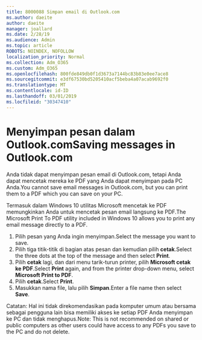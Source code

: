 ```yaml
---
title: 8000088 Simpan email di Outlook.com
ms.author: daeite
author: daeite
manager: joallard
ms.date: 2/28/19
ms.audience: Admin
ms.topic: article
ROBOTS: NOINDEX, NOFOLLOW
localization_priority: Normal
ms.collection: Adm_O365
ms.custom: Adm_O365
ms.openlocfilehash: 800fde849db0f1d3673a7144bc83b83e0ee7ace8
ms.sourcegitcommit: e3df67530bd5205410acf5beba4a07acab9692f0
ms.translationtype: MT
ms.contentlocale: id-ID
ms.lasthandoff: 03/01/2019
ms.locfileid: "30347410"
---
```

# <a name="saving-messages-in-outlookcom"></a><span data-ttu-id="f262c-102">Menyimpan pesan dalam Outlook.com</span><span class="sxs-lookup"><span data-stu-id="f262c-102">Saving messages in Outlook.com</span></span>

<span data-ttu-id="f262c-103">Anda tidak dapat menyimpan pesan email di Outlook.com, tetapi Anda dapat mencetak mereka ke PDF yang Anda dapat menyimpan pada PC Anda.</span><span class="sxs-lookup"><span data-stu-id="f262c-103">You cannot save email messages in Outlook.com, but you can print them to a PDF which you can save on your PC.</span></span>

<span data-ttu-id="f262c-104">Termasuk dalam Windows 10 utilitas Microsoft mencetak ke PDF memungkinkan Anda untuk mencetak pesan email langsung ke PDF.</span><span class="sxs-lookup"><span data-stu-id="f262c-104">The Microsoft Print To PDF utility included in Windows 10 allows you to print any email message directly to a PDF.</span></span>

1. <span data-ttu-id="f262c-105">Pilih pesan yang Anda ingin menyimpan.</span><span class="sxs-lookup"><span data-stu-id="f262c-105">Select the message you want to save.</span></span>
2. <span data-ttu-id="f262c-106">Pilih tiga titik-titik di bagian atas pesan dan kemudian pilih **cetak**.</span><span class="sxs-lookup"><span data-stu-id="f262c-106">Select the three dots at the top of the message and then select **Print**.</span></span>
3. <span data-ttu-id="f262c-107">Pilih **cetak** lagi, dan dari menu tarik-turun printer, pilih **Microsoft cetak ke PDF**.</span><span class="sxs-lookup"><span data-stu-id="f262c-107">Select **Print** again, and from the printer drop-down menu, select **Microsoft Print to PDF**.</span></span>
4. <span data-ttu-id="f262c-108">Pilih **cetak**.</span><span class="sxs-lookup"><span data-stu-id="f262c-108">Select **Print**.</span></span>
5. <span data-ttu-id="f262c-109">Masukkan nama file, lalu pilih **Simpan**.</span><span class="sxs-lookup"><span data-stu-id="f262c-109">Enter a file name then select **Save**.</span></span>

<span data-ttu-id="f262c-110">Catatan: Hal ini tidak direkomendasikan pada komputer umum atau bersama sebagai pengguna lain bisa memiliki akses ke setiap PDF Anda menyimpan ke PC dan tidak menghapus.</span><span class="sxs-lookup"><span data-stu-id="f262c-110">Note: This is not recommended on shared or public computers as other users could have access to any PDFs you save to the PC and do not delete.</span></span>